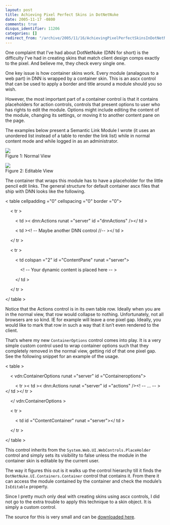 ```yaml
---
layout: post
title: Achieving Pixel Perfect Skins in DotNetNuke
date: 2005-11-17 -0800
comments: true
disqus_identifier: 11206
categories: []
redirect_from: "/archive/2005/11/16/AchievingPixelPerfectSkinsInDotNetNuke.aspx/"
---
```


One complaint that I’ve had about DotNetNuke (DNN for short) is the
difficulty I've had in creating skins that match client design comps
exactly to the pixel. And believe me, they check every single one.

One key issue is how container skins work. Every module (analagous to a
web part) in DNN is wrapped by a container skin. This is an ascx control
that can be used to apply a border and title around a module should you
so wish.

However, the most important part of a container control is that it
contains placeholders for action controls, controls that present options
to user who has rights to edit the module. Options might include editing
the content of the module, changing its settings, or moving it to
another content pane on the page.

The examples below present a Semantic Link Module I wrote (it uses an
unordered list instead of a table to render the link list) while in
normal content mode and while logged in as an administrator.

![](http://haacked.com/images/BeforeLinkModule.Png) \
 Figure 1: Normal View

![](http://haacked.com/images/ActionOptions.Png) \
 Figure 2: Editable View

The container that wraps this module has to have a placeholder for the
little pencil edit links. The general structure for default container
ascx files that ship with DNN looks like the following.

\< table cellpadding ="0" cellspacing ="0" border ="0"\>

    \< tr \>

        \< td \>\< dnn:Actions runat ="server" id ="dnnActions" /\>\</
td \>

        \< td \>\<! -- Maybe another DNN control //-- \>\</ td \>

    \</ tr \>

    \< tr \>

        \< td colspan ="2" id ="ContentPane" runat ="server"\>

            \<! -- Your dynamic content is placed here -- \>

        \</ td \>

    \</ tr \>

\</ table \>

Notice that the Actions control is in its own table row. Ideally when
you are in the normal view, that row would collapse to nothing.
Unfortunately, not all browsers are so kind. IE for example will leave a
one pixel gap. Ideally, you would like to mark that row in such a way
that it isn’t even rendered to the client.

That’s where my new `ContainerOptions` control comes into play. It is a
very simple custom control used to wrap container options such that they
completely removed in the normal view, getting rid of that one pixel
gap. See the following snippet for an example of the usage.

\< table \>

    \< vdn:ContainerOptions runat ="server" id ="Containeroptions"\>

        \< tr \>\< td \>\< dnn:Actions runat ="server" id ="actions"
/\>\<! -- ... -- \>\</ td \>\</ tr \>

    \</ vdn:ContainerOptions \>

    \< tr \>

        \< td id ="ContentContainer" runat ="server"\>\</ td \>

    \</ tr \>

\</ table \>

This control inherits from the `System.Web.UI.WebControls.PlaceHolder`
control and simply sets its visibility to false unless the module in the
container skin is editable by the current user.

The way it figures this out is it walks up the control hierarchy till it
finds the `DotNetNuke.UI.Containers.Container` control that contains it.
From there it can access the module contained by the container and check
the module’s `IsEditable` property.

Since I pretty much only deal with creating skins using ascx controls, I
did not go to the extra trouble to apply this technique to a skin
object. It is simply a custom control.

The source for this is very small and can be [downloaded
here](http://haacked.com/images/ContainerOptions.zip).

